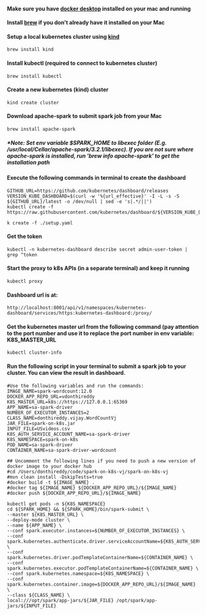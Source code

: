 #### Make sure you have [docker desktop](https://www.docker.com/products/docker-desktop/) installed on your mac and running

#### Install [brew](https://brew.sh/) if you don't already have it installed on your Mac

#### Setup a local kubernetes cluster using [kind](https://kind.sigs.k8s.io/)
```
brew install kind
```

#### Install kubectl (required to connect to kubernetes cluster)
```
brew install kubectl
```

#### Create a new kubernetes (kind) cluster
```
kind create cluster
```

#### Download apache-spark to submit spark job from your Mac
```
brew install apache-spark
```
##### *Note: Set env variable $SPARK_HOME to libexec folder (E.g. /usr/local/Cellar/apache-spark/3.2.1/libexec). If you are not sure where apache-spark is installed, run 'brew info apache-spark' to get the installation path

#### Execute the following commands in terminal to create the dashboard
```
GITHUB_URL=https://github.com/kubernetes/dashboard/releases
VERSION_KUBE_DASHBOARD=$(curl -w '%{url_effective}' -I -L -s -S ${GITHUB_URL}/latest -o /dev/null | sed -e 's|.*/||')
kubectl create -f https://raw.githubusercontent.com/kubernetes/dashboard/${VERSION_KUBE_DASHBOARD}/aio/deploy/recommended.yaml

k create -f ./setup.yaml
```

#### Get the token
```
kubectl -n kubernetes-dashboard describe secret admin-user-token | grep ^token
```

#### Start the proxy to k8s APIs (in a separate terminal) and keep it running
```
kubectl proxy
```

#### Dashboard url is at:
```
http://localhost:8001/api/v1/namespaces/kubernetes-dashboard/services/https:kubernetes-dashboard:/proxy/
```
#### Get the kubernetes master url from the following command (pay attention to the port number and use it to replace the port number in env variable: K8S_MASTER_URL
```
kubectl cluster-info
```

#### Run the following script in your terminal to submit a spark job to your cluster. You can view the result in dashboard.
```
#Use the following variables and run the commands:
IMAGE_NAME=spark-wordcount:12.0
DOCKER_APP_REPO_URL=vdonthireddy
K8S_MASTER_URL=k8s://https://127.0.0.1:65369
APP_NAME=sa-spark-driver
NUMBER_OF_EXECUTOR_INSTANCES=2
CLASS_NAME=donthireddy.vijay.WordCountVj
JAR_FILE=spark-on-k8s.jar
INPUT_FILE=USvideos.csv
K8S_AUTH_SERVICE_ACCOUNT_NAME=sa-spark-driver
K8S_NAMESPACE=spark-on-k8s
POD_NAME=sa-spark-driver
CONTAINER_NAME=sa-spark-driver-wordcount

## Uncomment the following lines if you need to push a new version of docker image to your docker hub
#cd /Users/donthireddy/code/spark-on-k8s-vj/spark-on-k8s-vj
#mvn clean install -DskipTests=true
#docker build -t ${IMAGE_NAME} .
#docker tag ${IMAGE_NAME} ${DOCKER_APP_REPO_URL}/${IMAGE_NAME}
#docker push ${DOCKER_APP_REPO_URL}/${IMAGE_NAME}

kubectl get pods -n ${K8S_NAMESPACE}
cd ${SPARK_HOME} && ${SPARK_HOME}/bin/spark-submit \
--master ${K8S_MASTER_URL} \
--deploy-mode cluster \
--name ${APP_NAME} \
--conf spark.executor.instances=${NUMBER_OF_EXECUTOR_INSTANCES} \
--conf spark.kubernetes.authenticate.driver.serviceAccountName=${K8S_AUTH_SERVICE_ACCOUNT_NAME} \
--conf spark.kubernetes.driver.podTemplateContainerName=${CONTAINER_NAME} \
--conf spark.kubernetes.executor.podTemplateContainerName=${CONTAINER_NAME} \
--conf spark.kubernetes.namespace=${K8S_NAMESPACE} \
--conf spark.kubernetes.container.image=${DOCKER_APP_REPO_URL}/${IMAGE_NAME} \
--class ${CLASS_NAME} \
local:///opt/spark/app-jars/${JAR_FILE} /opt/spark/app-jars/${INPUT_FILE}
```